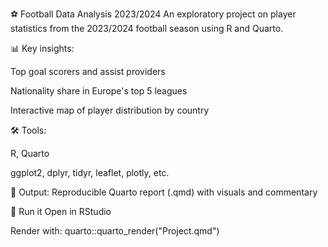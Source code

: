 ⚽ Football Data Analysis 2023/2024
An exploratory project on player statistics from the 2023/2024 football season using R and Quarto.

📊 Key insights:

Top goal scorers and assist providers

Nationality share in Europe's top 5 leagues

Interactive map of player distribution by country

🛠️ Tools:

R, Quarto

ggplot2, dplyr, tidyr, leaflet, plotly, etc.

📁 Output: Reproducible Quarto report (.qmd) with visuals and commentary

🚀 Run it
Open in RStudio

Render with:
quarto::quarto_render("Project.qmd")
